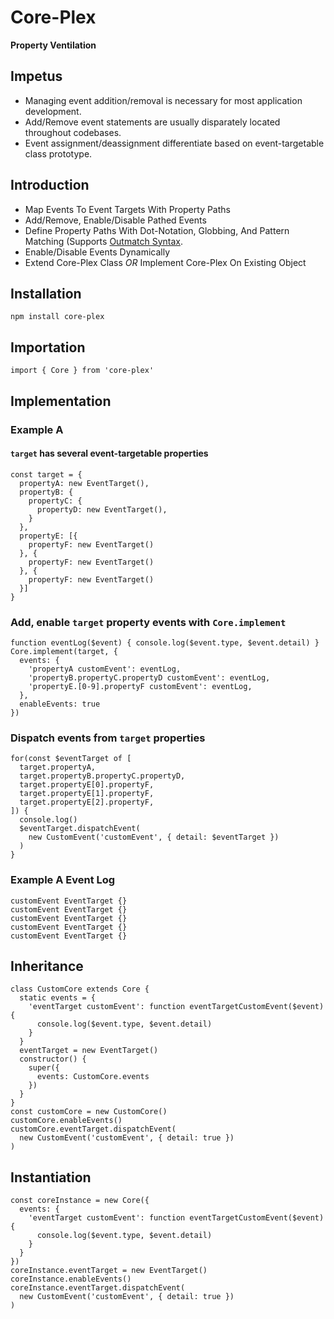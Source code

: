 # Core-Plex
**Property Ventilation**  
## Impetus
 - Managing event addition/removal is necessary for most application development. 
 - Add/Remove event statements are usually disparately located throughout codebases. 
 - Event assignment/deassignment differentiate based on event-targetable class prototype. 

## Introduction
 - Map Events To Event Targets With Property Paths
 - Add/Remove, Enable/Disable Pathed Events 
 - Define Property Paths With Dot-Notation, Globbing, And Pattern Matching (Supports [Outmatch Syntax](https://www.npmjs.com/package/outmatch#syntax). 
 - Enable/Disable Events Dynamically
 - Extend Core-Plex Class *OR* Implement Core-Plex On Existing Object

## Installation
```
npm install core-plex
```

## Importation
```
import { Core } from 'core-plex'
```

## Implementation
### Example A
#### `target` has several event-targetable properties
```
const target = {
  propertyA: new EventTarget(),
  propertyB: {
    propertyC: {
      propertyD: new EventTarget(),
    }
  },
  propertyE: [{
    propertyF: new EventTarget()
  }, {
    propertyF: new EventTarget()
  }, {
    propertyF: new EventTarget()
  }]
}
```
### Add, enable `target` property events with `Core.implement`
```
function eventLog($event) { console.log($event.type, $event.detail) }
Core.implement(target, {
  events: {
    'propertyA customEvent': eventLog,
    'propertyB.propertyC.propertyD customEvent': eventLog,
    'propertyE.[0-9].propertyF customEvent': eventLog,
  },
  enableEvents: true
})
```
### Dispatch events from `target` properties
```
for(const $eventTarget of [
  target.propertyA,
  target.propertyB.propertyC.propertyD,
  target.propertyE[0].propertyF, 
  target.propertyE[1].propertyF, 
  target.propertyE[2].propertyF,
]) {
  console.log()
  $eventTarget.dispatchEvent(
    new CustomEvent('customEvent', { detail: $eventTarget })
  )
}
```
### Example A Event Log
```
customEvent EventTarget {}
customEvent EventTarget {}
customEvent EventTarget {}
customEvent EventTarget {}
customEvent EventTarget {}
```

## Inheritance
```
class CustomCore extends Core {
  static events = {
    'eventTarget customEvent': function eventTargetCustomEvent($event) {
      console.log($event.type, $event.detail)
    }
  }
  eventTarget = new EventTarget()
  constructor() {
    super({
      events: CustomCore.events
    })
  }
}
const customCore = new CustomCore()
customCore.enableEvents()
customCore.eventTarget.dispatchEvent(
  new CustomEvent('customEvent', { detail: true })
)
```

## Instantiation
```
const coreInstance = new Core({
  events: {
    'eventTarget customEvent': function eventTargetCustomEvent($event) {
      console.log($event.type, $event.detail)
    }
  }
})
coreInstance.eventTarget = new EventTarget()
coreInstance.enableEvents()
coreInstance.eventTarget.dispatchEvent(
  new CustomEvent('customEvent', { detail: true })
)
```

